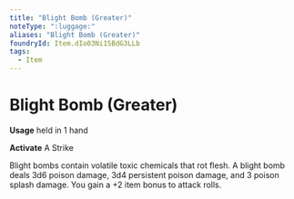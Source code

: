 ```yaml
---
title: "Blight Bomb (Greater)"
noteType: ":luggage:"
aliases: "Blight Bomb (Greater)"
foundryId: Item.dIo03Ni1SBdG3LLb
tags:
  - Item
---
```


# Blight Bomb (Greater)

**Usage** held in 1 hand

**Activate** A Strike

Blight bombs contain volatile toxic chemicals that rot flesh. A blight bomb deals 3d6 poison damage, 3d4 persistent poison damage, and 3 poison splash damage. You gain a +2 item bonus to attack rolls.
